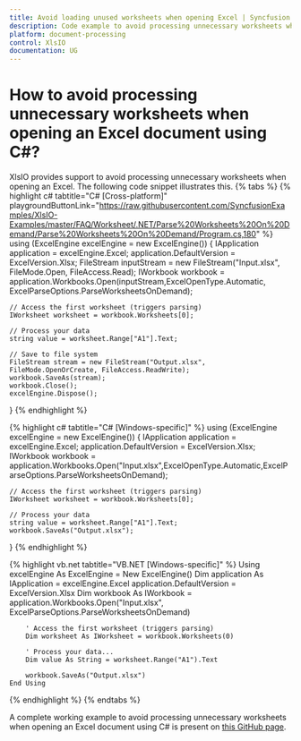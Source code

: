```yaml
---
title: Avoid loading unused worksheets when opening Excel | Syncfusion
description: Code example to avoid processing unnecessary worksheets when opening an Excel document using Syncfusion .NET Excel library (XlsIO).
platform: document-processing
control: XlsIO
documentation: UG
---
```

# How to avoid processing unnecessary worksheets when opening an Excel document using C#?
XlsIO provides support to avoid processing unnecessary worksheets when opening an Excel. The following code snippet illustrates this.
{% tabs %} 
{% highlight c# tabtitle="C# [Cross-platform]" playgroundButtonLink="https://raw.githubusercontent.com/SyncfusionExamples/XlsIO-Examples/master/FAQ/Worksheet/.NET/Parse%20Worksheets%20On%20Demand/Parse%20Worksheets%20On%20Demand/Program.cs,180" %}
using (ExcelEngine excelEngine = new ExcelEngine())
{
    IApplication application = excelEngine.Excel;
    application.DefaultVersion = ExcelVersion.Xlsx;
    FileStream inputStream = new FileStream("Input.xlsx", FileMode.Open, FileAccess.Read);
    IWorkbook workbook = application.Workbooks.Open(inputStream,ExcelOpenType.Automatic, ExcelParseOptions.ParseWorksheetsOnDemand);

    // Access the first worksheet (triggers parsing)
    IWorksheet worksheet = workbook.Worksheets[0];

    // Process your data
    string value = worksheet.Range["A1"].Text;

    // Save to file system
    FileStream stream = new FileStream("Output.xlsx", FileMode.OpenOrCreate, FileAccess.ReadWrite);
    workbook.SaveAs(stream);
    workbook.Close();
    excelEngine.Dispose();
}
{% endhighlight %}

{% highlight c# tabtitle="C# [Windows-specific]" %} 
using (ExcelEngine excelEngine = new ExcelEngine())
{
    IApplication application = excelEngine.Excel;
    application.DefaultVersion = ExcelVersion.Xlsx;
    IWorkbook workbook = application.Workbooks.Open("Input.xlsx",ExcelOpenType.Automatic,ExcelParseOptions.ParseWorksheetsOnDemand);

    // Access the first worksheet (triggers parsing)
    IWorksheet worksheet = workbook.Worksheets[0];

    // Process your data
    string value = worksheet.Range["A1"].Text;
    workbook.SaveAs("Output.xlsx");
}
{% endhighlight %}

{% highlight vb.net tabtitle="VB.NET [Windows-specific]" %}
    Using excelEngine As ExcelEngine = New ExcelEngine()
        Dim application As IApplication = excelEngine.Excel
        application.DefaultVersion = ExcelVersion.Xlsx
        Dim workbook As IWorkbook = application.Workbooks.Open("Input.xlsx", ExcelParseOptions.ParseWorksheetsOnDemand)

        ' Access the first worksheet (triggers parsing)
        Dim worksheet As IWorksheet = workbook.Worksheets(0)

        ' Process your data...
        Dim value As String = worksheet.Range("A1").Text

        workbook.SaveAs("Output.xlsx")
    End Using
{% endhighlight %}
{% endtabs %}

A complete working example to avoid processing unnecessary worksheets when opening an Excel document using C# is present on [this GitHub page](https://github.com/SyncfusionExamples/XlsIO-Examples/tree/master/FAQ/Worksheet/.NET/Parse%20Worksheets%20On%20Demand).   
